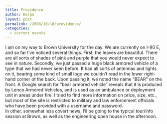 ```yaml
---
title: Providence
author: Harpo
layout: post
permalink: /2008/10/18/providence/
categories:
  - current events
---
```

I am on my way to Brown University for the day. We are currently on I-90 E, and so far I&#8217;ve noticed several things. First, the leaves are beautiful. There are all sorts of shades of pink and purple that you would never expect to see in nature. Secondly, we just passed a huge black armored vehicle of a type that we had never seen before. It had all sorts of antennas and lights on it, bearing some kind of small logo we couldn&#8217;t read in the lower right-hand corner of the back. Upon passing it, we noted the name &#8220;BEAR&#8221; on the front. A Google search for &#8220;bear armored vehicle&#8221; reveals that it is produced by Lenco Armored Vehicles, and is used as an ambulance or deployment unit in areas under fire. I tried to find more information on price, size, etc., but most of the site is restricted to military and law enforcement officials who have been provided with a username and password.  
In other, somewhat less covert news, I&#8217;ll be going to the typical tour/info session at Brown, as well as the engineering open house in the afternoon.